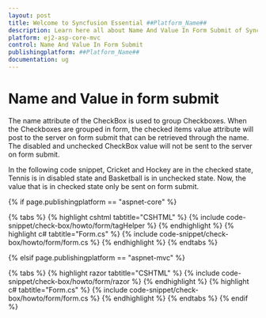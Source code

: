```yaml
---
layout: post
title: Welcome to Syncfusion Essential ##Platform_Name##
description: Learn here all about Name And Value In Form Submit of Syncfusion Essential ##Platform_Name## widgets based on HTML5 and jQuery.
platform: ej2-asp-core-mvc
control: Name And Value In Form Submit
publishingplatform: ##Platform_Name##
documentation: ug
---
```



# Name and Value in form submit

The name attribute of the CheckBox is used to group Checkboxes. When the Checkboxes are grouped in form, the checked items value attribute
will post to the server on form submit that can be retrieved through the name. The disabled and unchecked CheckBox
value will not be sent to the server on form submit.

In the following code snippet, Cricket and Hockey are in the checked state, Tennis is in disabled state and Basketball is in unchecked state.
Now, the value that is in checked state only be sent on form submit.

{% if page.publishingplatform == "aspnet-core" %}

{% tabs %}
{% highlight cshtml tabtitle="CSHTML" %}
{% include code-snippet/check-box/howto/form/tagHelper %}
{% endhighlight %}
{% highlight c# tabtitle="Form.cs" %}
{% include code-snippet/check-box/howto/form/form.cs %}
{% endhighlight %}
{% endtabs %}

{% elsif page.publishingplatform == "aspnet-mvc" %}

{% tabs %}
{% highlight razor tabtitle="CSHTML" %}
{% include code-snippet/check-box/howto/form/razor %}
{% endhighlight %}
{% highlight c# tabtitle="Form.cs" %}
{% include code-snippet/check-box/howto/form/form.cs %}
{% endhighlight %}
{% endtabs %}
{% endif %}

